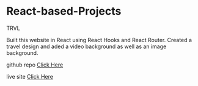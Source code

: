 # React-based-Projects

TRVL  

Built this website in React using React Hooks and React Router. Created a travel design and aded a video background as well as an image background.

github repo [Click Here](https://github.com/AmanpreetSingh1995/trvl-mockup-website)

live site [Click Here](https://trvl-mockup-website.herokuapp.com/)
